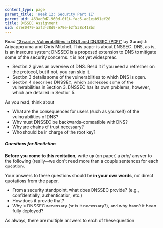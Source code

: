 ```yaml
---
content_type: page
parent_title: 'Week 12: Security Part II'
parent_uid: 463ad0d7-960d-0f16-fac5-ad1eab91ef20
title: DNSSEC Assignment
uid: d7e80479-aaf3-38d9-e79e-b2f538c418b3
---
```


Read ["Security Vulnerabilities in DNS and DNSSEC (PDF)"](http://www.chrismitchell.net/svidad.pdf) by Suranjith Ariyapperuma and Chris Mitchell. This paper is about DNSSEC. DNS, as is, is an insecure system; DNSSEC is a proposed extension to DNS to mitigate some of the security concerns. It is not yet widespread.

*   Section 2 gives an overview of DNS. Read it if you need a refresher on the protocol, but if not, you can skip it.
*   Section 3 details some of the vulnerabilities to which DNS is open.
*   Section 4 describes DNSSEC, which addresses some of the vulnerabilities in Section 3. DNSSEC has its own problems, however, which are detailed in Section 5.

As you read, think about

*   What are the consequences for users (such as yourself) of the vulnerabilities of DNS?
*   Why must DNSSEC be backwards-compatible with DNS?
*   Why are chains of trust necessary?
*   Who should be in charge of the root key?

##### Questions for Recitation

**Before you come to this recitation**, write up (on paper) a _brief_ answer to the following (really—we don't need more than a couple sentences for each question). 

Your answers to these questions should be **in your own words**, not direct quotations from the paper.

*   From a security standpoint, what does DNSSEC provide? (e.g., confidentially, authentication, etc.)
*   How does it provide that?
*   Why is DNSSEC necessary (or _is_ it necessary?), and why hasn't it been fully deployed?

As always, there are multiple answers to each of these question